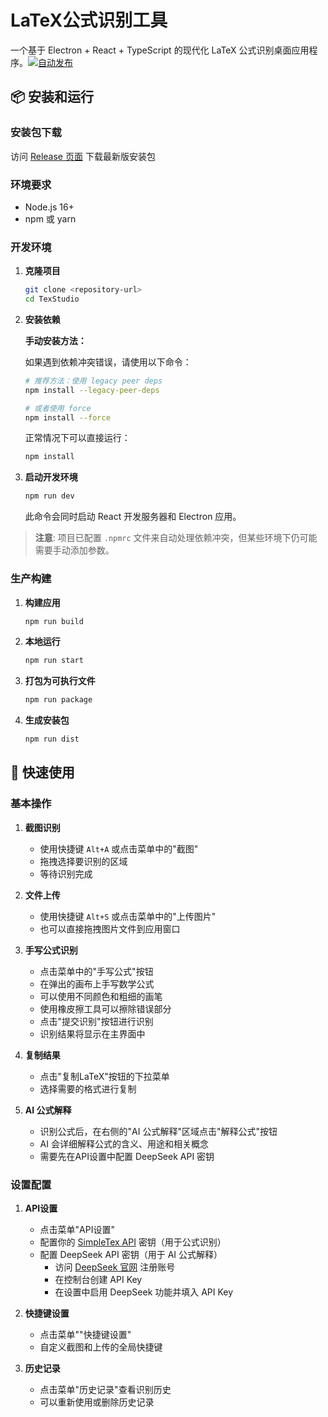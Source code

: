 # LaTeX公式识别工具

一个基于 Electron + React + TypeScript 的现代化 LaTeX 公式识别桌面应用程序。[![自动发布](https://github.com/Louaq/TexStudio/actions/workflows/auto-release.yml/badge.svg)](https://github.com/Louaq/TexStudio/actions/workflows/auto-release.yml)

## 📦 安装和运行

### 安装包下载

访问 [Release 页面](https://github.com/Louaq/TexStudio/releases) 下载最新版安装包

### 环境要求

- Node.js 16+ 
- npm 或 yarn

### 开发环境

1. **克隆项目**
   ```bash
   git clone <repository-url>
   cd TexStudio
   ```
2. **安装依赖**
   
   **手动安装方法：**
   
   如果遇到依赖冲突错误，请使用以下命令：
   ```bash
   # 推荐方法：使用 legacy peer deps
   npm install --legacy-peer-deps
   
   # 或者使用 force
   npm install --force
   ```
   
   正常情况下可以直接运行：
   ```bash
   npm install
   ```

3. **启动开发环境**
   ```bash
   npm run dev
   ```
   此命令会同时启动 React 开发服务器和 Electron 应用。

> **注意**: 项目已配置 `.npmrc` 文件来自动处理依赖冲突，但某些环境下仍可能需要手动添加参数。




### 生产构建

1. **构建应用**
   ```bash
   npm run build
   ```
2. **本地运行**
   ```bash
   npm run start
   ```

3. **打包为可执行文件**
   ```bash
   npm run package
   ```

4. **生成安装包**
   ```bash
   npm run dist
   ```

## 🚀 快速使用

### 基本操作

1. **截图识别**
   - 使用快捷键 `Alt+A` 或点击菜单中的"截图"
   - 拖拽选择要识别的区域
   - 等待识别完成

2. **文件上传**
   - 使用快捷键 `Alt+S` 或点击菜单中的"上传图片"
   - 也可以直接拖拽图片文件到应用窗口

3. **手写公式识别**
   - 点击菜单中的"手写公式"按钮
   - 在弹出的画布上手写数学公式
   - 可以使用不同颜色和粗细的画笔
   - 使用橡皮擦工具可以擦除错误部分
   - 点击"提交识别"按钮进行识别
   - 识别结果将显示在主界面中

4. **复制结果**
   - 点击"复制LaTeX"按钮的下拉菜单
   - 选择需要的格式进行复制

5. **AI 公式解释**
   - 识别公式后，在右侧的"AI 公式解释"区域点击"解释公式"按钮
   - AI 会详细解释公式的含义、用途和相关概念
   - 需要先在API设置中配置 DeepSeek API 密钥

### 设置配置

1. **API设置**
   - 点击菜单"API设置"
   - 配置你的 [SimpleTex API](https://simpletex.cn/) 密钥（用于公式识别）
   - 配置 DeepSeek API 密钥（用于 AI 公式解释）
     - 访问 [DeepSeek 官网](https://platform.deepseek.com) 注册账号
     - 在控制台创建 API Key
     - 在设置中启用 DeepSeek 功能并填入 API Key

2. **快捷键设置**
   - 点击菜单""快捷键设置"
   - 自定义截图和上传的全局快捷键

3. **历史记录**
   - 点击菜单"历史记录"查看识别历史
   - 可以重新使用或删除历史记录





